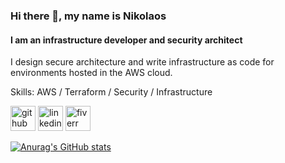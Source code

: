 ### Hi there 👋, my name is Nikolaos
#### I am an infrastructure developer and security architect
I design secure architecture and write infrastructure as code for environments hosted in the AWS cloud.

Skills: AWS / Terraform / Security / Infrastructure



[<img src='https://cdn.jsdelivr.net/npm/simple-icons@3.0.1/icons/github.svg' alt='github' height='40'>](https://github.com/nick22d)  [<img src='https://cdn.jsdelivr.net/npm/simple-icons@3.0.1/icons/linkedin.svg' alt='linkedin' height='40'>](https://www.linkedin.com/in/nicholas-doropoulos/)  [<img src='https://cdn.jsdelivr.net/npm/simple-icons@3.0.1/icons/fiverr.svg' alt='fiverr' height='40'>](https://www.fiverr.com/nick22f)  




[![Anurag's GitHub stats](https://github-readme-stats.vercel.app/api?username=nick22d)](https://github.com/anuraghazra/github-readme-stats)

<!--
**nick22d/nick22d** is a ✨ _special_ ✨ repository because its `README.md` (this file) appears on your GitHub profile.

Here are some ideas to get you started:

- 🔭 I’m currently working on ...
- 🌱 I’m currently learning ...
- 👯 I’m looking to collaborate on ...
- 🤔 I’m looking for help with ...
- 💬 Ask me about ...
- 📫 How to reach me: ...
- 😄 Pronouns: ...
- ⚡ Fun fact: ...
-->

